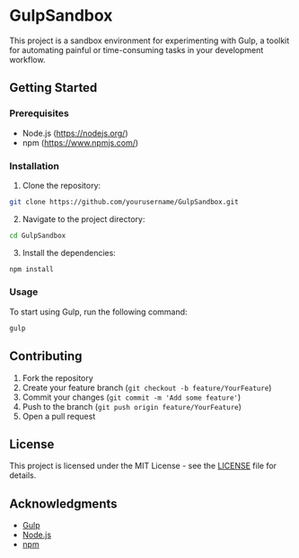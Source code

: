 # GulpSandbox

This project is a sandbox environment for experimenting with Gulp, a toolkit for automating painful or time-consuming tasks in your development workflow.

## Getting Started

### Prerequisites

- Node.js (https://nodejs.org/)
- npm (https://www.npmjs.com/)

### Installation

1. Clone the repository:

```sh
git clone https://github.com/yourusername/GulpSandbox.git
```

2. Navigate to the project directory:

```sh
cd GulpSandbox
```

3. Install the dependencies:

```sh
npm install
```

### Usage

To start using Gulp, run the following command:

```sh
gulp
```

## Contributing

1. Fork the repository
2. Create your feature branch (`git checkout -b feature/YourFeature`)
3. Commit your changes (`git commit -m 'Add some feature'`)
4. Push to the branch (`git push origin feature/YourFeature`)
5. Open a pull request

## License

This project is licensed under the MIT License - see the [LICENSE](LICENSE) file for details.

## Acknowledgments

- [Gulp](https://gulpjs.com/)
- [Node.js](https://nodejs.org/)
- [npm](https://www.npmjs.com/)
